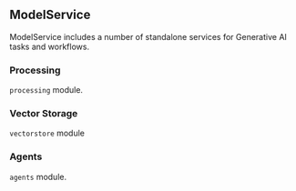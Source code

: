 ## ModelService

ModelService includes a number of standalone services for Generative AI tasks and workflows.

### Processing
`processing` module.


### Vector Storage
`vectorstore` module


### Agents
`agents` module.

